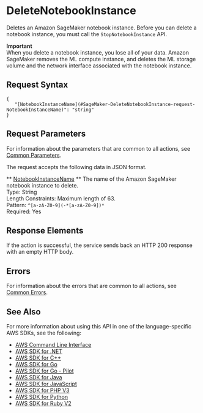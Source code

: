 # DeleteNotebookInstance<a name="API_DeleteNotebookInstance"></a>

 Deletes an Amazon SageMaker notebook instance\. Before you can delete a notebook instance, you must call the `StopNotebookInstance` API\. 

**Important**  
When you delete a notebook instance, you lose all of your data\. Amazon SageMaker removes the ML compute instance, and deletes the ML storage volume and the network interface associated with the notebook instance\. 

## Request Syntax<a name="API_DeleteNotebookInstance_RequestSyntax"></a>

```
{
   "[NotebookInstanceName](#SageMaker-DeleteNotebookInstance-request-NotebookInstanceName)": "string"
}
```

## Request Parameters<a name="API_DeleteNotebookInstance_RequestParameters"></a>

For information about the parameters that are common to all actions, see [Common Parameters](CommonParameters.md)\.

The request accepts the following data in JSON format\.

 ** [NotebookInstanceName](#API_DeleteNotebookInstance_RequestSyntax) **   <a name="SageMaker-DeleteNotebookInstance-request-NotebookInstanceName"></a>
The name of the Amazon SageMaker notebook instance to delete\.  
Type: String  
Length Constraints: Maximum length of 63\.  
Pattern: `^[a-zA-Z0-9](-*[a-zA-Z0-9])*`   
Required: Yes

## Response Elements<a name="API_DeleteNotebookInstance_ResponseElements"></a>

If the action is successful, the service sends back an HTTP 200 response with an empty HTTP body\.

## Errors<a name="API_DeleteNotebookInstance_Errors"></a>

For information about the errors that are common to all actions, see [Common Errors](CommonErrors.md)\.

## See Also<a name="API_DeleteNotebookInstance_SeeAlso"></a>

For more information about using this API in one of the language\-specific AWS SDKs, see the following:
+  [AWS Command Line Interface](https://docs.aws.amazon.com/goto/aws-cli/sagemaker-2017-07-24/DeleteNotebookInstance) 
+  [AWS SDK for \.NET](https://docs.aws.amazon.com/goto/DotNetSDKV3/sagemaker-2017-07-24/DeleteNotebookInstance) 
+  [AWS SDK for C\+\+](https://docs.aws.amazon.com/goto/SdkForCpp/sagemaker-2017-07-24/DeleteNotebookInstance) 
+  [AWS SDK for Go](https://docs.aws.amazon.com/goto/SdkForGoV1/sagemaker-2017-07-24/DeleteNotebookInstance) 
+  [AWS SDK for Go \- Pilot](https://docs.aws.amazon.com/goto/SdkForGoPilot/sagemaker-2017-07-24/DeleteNotebookInstance) 
+  [AWS SDK for Java](https://docs.aws.amazon.com/goto/SdkForJava/sagemaker-2017-07-24/DeleteNotebookInstance) 
+  [AWS SDK for JavaScript](https://docs.aws.amazon.com/goto/AWSJavaScriptSDK/sagemaker-2017-07-24/DeleteNotebookInstance) 
+  [AWS SDK for PHP V3](https://docs.aws.amazon.com/goto/SdkForPHPV3/sagemaker-2017-07-24/DeleteNotebookInstance) 
+  [AWS SDK for Python](https://docs.aws.amazon.com/goto/boto3/sagemaker-2017-07-24/DeleteNotebookInstance) 
+  [AWS SDK for Ruby V2](https://docs.aws.amazon.com/goto/SdkForRubyV2/sagemaker-2017-07-24/DeleteNotebookInstance) 